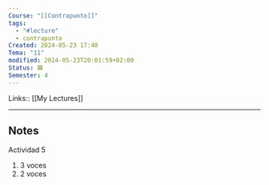 ```yaml
---
Course: "[[Contrapunto]]"
tags:
  - "#lecture"
  - contrapunto
Created: 2024-05-23 17:40
Tema: "11"
modified: 2024-05-23T20:01:59+02:00
Status: 🟥
Semester: 4
---
```

Links:: [[My Lectures]]
___

## Notes

Actividad 5
1. 3 voces
2. 2 voces
   
   

